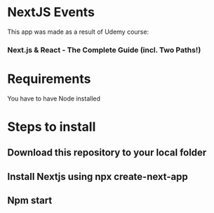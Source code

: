 # NextJS Events

This app was made as a result of Udemy course: <h3>Next.js & React - The Complete Guide (incl. Two Paths!)</h3> 

<h1>Requirements</h1>
<p>You have to have Node installed</p>

<h1>Steps to install</h1>

<h2>Download this repository to your local folder</h2>
<h2>Install Nextjs using <b>npx create-next-app</b></h2>
<h2>Npm start</h2>
